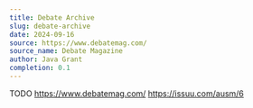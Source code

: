 ```yaml
---
title: Debate Archive
slug: debate-archive
date: 2024-09-16
source: https://www.debatemag.com/
source_name: Debate Magazine
author: Java Grant
completion: 0.1
---
```


TODO
https://www.debatemag.com/
https://issuu.com/ausm/6

<script src="/table-of-contents.js"></script>
